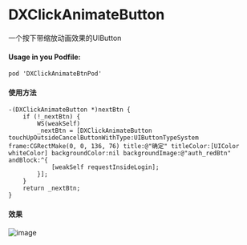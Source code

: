 # DXClickAnimateButton
一个按下带缩放动画效果的UIButton
#### Usage in you Podfile:
```objc
pod 'DXClickAnimateBtnPod'
```
#### 使用方法
```objc
-(DXClickAnimateButton *)nextBtn {
    if (!_nextBtn) {
        WS(weakSelf)
        _nextBtn = [DXClickAnimateButton touchUpOutsideCancelButtonWithType:UIButtonTypeSystem frame:CGRectMake(0, 0, 136, 76) title:@"确定" titleColor:[UIColor whiteColor] backgroundColor:nil backgroundImage:@"auth_redBtn" andBlock:^{
            [weakSelf requestInsideLogin];
        }];
    }
    return _nextBtn;
}

```
#### 效果
![image](https://github.com/wgziOS/DXClickAnimateButton/blob/main/buttonExp.gif)

